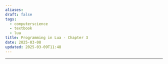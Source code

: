 ```yaml
---
aliases: 
draft: false
tags:
  - computerscience
  - textbook
  - lua
title: Programming in Lua - Chapter 3
date: 2025-03-08
updated: 2025-03-09T11:48
---
```


-------------------------------------------------------------------------------



